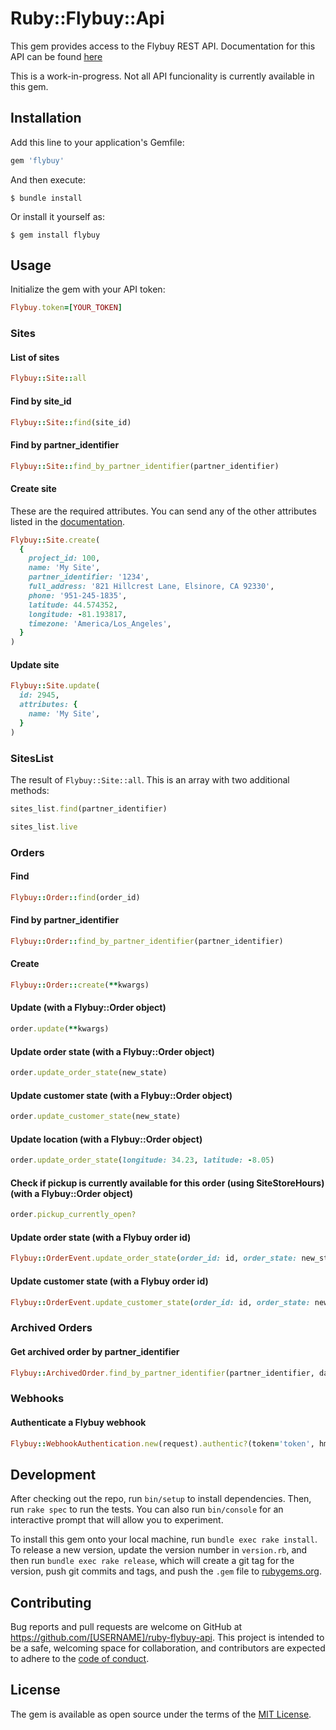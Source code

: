 # Ruby::Flybuy::Api

This gem provides access to the Flybuy REST API.  Documentation for this API can be found [here](https://www.radiusnetworks.com/developers/flybuy/#/?id=flybuy-developer-documentation)

This is a work-in-progress.  Not all API funcionality is currently available in this gem.

## Installation

Add this line to your application's Gemfile:

```ruby
gem 'flybuy'
```

And then execute:

    $ bundle install

Or install it yourself as:

    $ gem install flybuy

## Usage

Initialize the gem with your API token:

```ruby
Flybuy.token=[YOUR_TOKEN]
```

### Sites

#### List of sites

```ruby
Flybuy::Site::all
```

#### Find by site_id
```ruby
Flybuy::Site::find(site_id)
```

#### Find by partner_identifier
```ruby
Flybuy::Site::find_by_partner_identifier(partner_identifier)
```

#### Create site

These are the required attributes.  You can send any of the other attributes listed in the [documentation](https://www.radiusnetworks.com/developers/flybuy/#/api/v1/sites?id=create-a-site).

```ruby
Flybuy::Site.create(
  {
    project_id: 100,
    name: 'My Site',
    partner_identifier: '1234',
    full_address: '821 Hillcrest Lane, Elsinore, CA 92330',
    phone: '951-245-1835',
    latitude: 44.574352,
    longitude: -81.193817,
    timezone: 'America/Los_Angeles',
  }
)
```

#### Update site

```ruby
Flybuy::Site.update(
  id: 2945,
  attributes: {
    name: 'My Site',
  }
)
```

### SitesList

The result of `Flybuy::Site::all`.  This is an array with two additional methods:

```ruby
sites_list.find(partner_identifier)
```

```ruby
sites_list.live
```

### Orders

#### Find

```ruby
Flybuy::Order::find(order_id)
```

#### Find by partner_identifier

```ruby
Flybuy::Order::find_by_partner_identifier(partner_identifier)
```

#### Create

```ruby
Flybuy::Order::create(**kwargs)
```

#### Update (with a Flybuy::Order object)

```ruby
order.update(**kwargs)
```

#### Update order state (with a Flybuy::Order object)

```ruby
order.update_order_state(new_state)
```

#### Update customer state (with a Flybuy::Order object)

```ruby
order.update_customer_state(new_state)
```

#### Update location (with a Flybuy::Order object)

```ruby
order.update_order_state(longitude: 34.23, latitude: -8.05)
```

#### Check if pickup is currently available for this order (using SiteStoreHours) (with a Flybuy::Order object)

```ruby
order.pickup_currently_open?
```

#### Update order state (with a Flybuy order id)

```ruby
Flybuy::OrderEvent.update_order_state(order_id: id, order_state: new_state)
```

#### Update customer state (with a Flybuy order id)

```ruby
Flybuy::OrderEvent.update_customer_state(order_id: id, order_state: new_state)
```

### Archived Orders

#### Get archived order by partner_identifier

```ruby
Flybuy::ArchivedOrder.find_by_partner_identifier(partner_identifier, date_range)
```

### Webhooks

#### Authenticate a Flybuy webhook

```ruby
Flybuy::WebhookAuthentication.new(request).authentic?(token='token', hmac_key='base64 key')
```


## Development

After checking out the repo, run `bin/setup` to install dependencies. Then, run `rake spec` to run the tests. You can also run `bin/console` for an interactive prompt that will allow you to experiment.

To install this gem onto your local machine, run `bundle exec rake install`. To release a new version, update the version number in `version.rb`, and then run `bundle exec rake release`, which will create a git tag for the version, push git commits and tags, and push the `.gem` file to [rubygems.org](https://rubygems.org).

## Contributing

Bug reports and pull requests are welcome on GitHub at https://github.com/[USERNAME]/ruby-flybuy-api. This project is intended to be a safe, welcoming space for collaboration, and contributors are expected to adhere to the [code of conduct](https://github.com/[USERNAME]/ruby-flybuy-api/blob/master/CODE_OF_CONDUCT.md).


## License

The gem is available as open source under the terms of the [MIT License](https://opensource.org/licenses/MIT).
